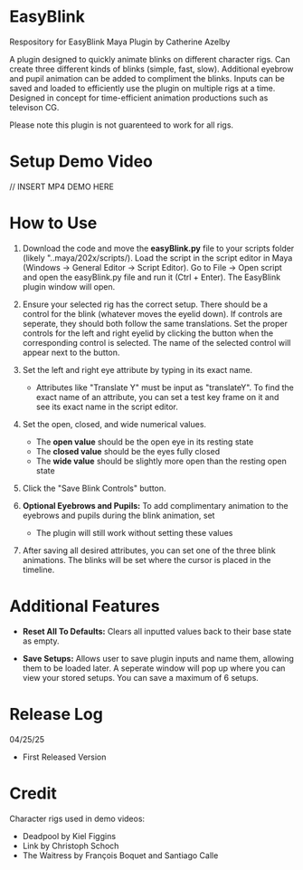 # EasyBlink
 Respository for EasyBlink Maya Plugin by Catherine Azelby

A plugin designed to quickly animate blinks on different character rigs. Can create three different kinds of blinks (simple, fast, slow). Additional eyebrow and pupil animation can be added to compliment the blinks. Inputs can be saved and loaded to efficiently use the plugin on multiple rigs at a time. Designed in concept for time-efficient animation productions such as televison CG. 

Please note this plugin is not guarenteed to work for all rigs.

# Setup Demo Video

// INSERT MP4 DEMO HERE

# How to Use
1. Download the code and move the **easyBlink.py** file to your scripts folder (likely "..maya/202x/scripts/). Load the script in the script editor in Maya (Windows -> General Editor -> Script Editor). Go to File -> Open script and open the easyBlink.py file and run it (Ctrl + Enter). The EasyBlink plugin window will open.
  
2. Ensure your selected rig has the correct setup. There should be a control for the blink (whatever moves the eyelid down). If controls are seperate, they should both follow the same translations. Set the proper controls for the left and right eyelid by clicking the button when the corresponding control is selected. The name of the selected control will appear next to the button.

3. Set the left and right eye attribute by typing in its exact name.
   - Attributes like "Translate Y" must be input as "translateY". To find the exact name of an attribute, you can set a test key frame on it and see its exact name in the script editor.

5. Set the open, closed, and wide numerical values.
   - The **open value** should be the open eye in its resting state
   - The **closed value** should be the eyes fully closed
   - The **wide value** should be slightly more open than the resting open state
  
6. Click the "Save Blink Controls" button.

7. **Optional Eyebrows and Pupils:** To add complimentary animation to the eyebrows and pupils during the blink animation, set 
   - The plugin will still work without setting these values

8. After saving all desired attributes, you can set one of the three blink animations. The blinks will be set where the cursor is placed in the timeline.

# Additional Features

- **Reset All To Defaults:** Clears all inputted values back to their base state as empty. 
 
- **Save Setups:** Allows user to save plugin inputs and name them, allowing them to be loaded later. A seperate window will pop up where you can view your stored setups. You can save a maximum of 6 setups.

# Release Log
04/25/25
- First Released Version

# Credit
Character rigs used in demo videos:
- Deadpool by Kiel Figgins
- Link by Christoph Schoch
- The Waitress by François Boquet and Santiago Calle
